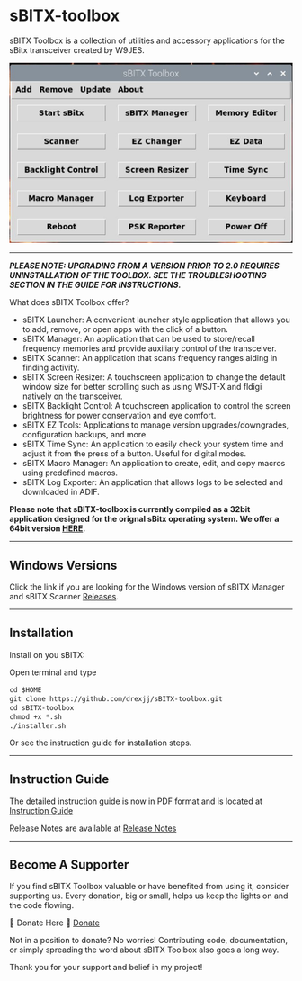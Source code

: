 # sBITX-toolbox
sBITX Toolbox is a collection of utilities and accessory applications for the sBitx transceiver created by W9JES.


![toolbox image](toolbox.jpg)


-----

***PLEASE NOTE: UPGRADING FROM A VERSION PRIOR TO 2.0 REQUIRES UNINSTALLATION OF THE TOOLBOX. SEE THE TROUBLESHOOTING SECTION IN THE GUIDE FOR INSTRUCTIONS.***


What does sBITX Toolbox offer?

- sBITX Launcher: A convenient launcher style application that allows you to add, remove, or open apps with the click of a button.
- sBITX Manager: An application that can be used to store/recall frequency memories and provide auxiliary control of the transceiver.
- sBITX Scanner: An application that scans frequency ranges aiding in finding activity.
- sBITX Screen Resizer: A touchscreen application to change the default window size for better scrolling such as using WSJT-X and fldigi natively on the transceiver.
- sBITX Backlight Control: A touchscreen application to control the screen brightness for power conservation and eye comfort.
- sBITX EZ Tools: Applications to manage version upgrades/downgrades, configuration backups, and more.
- sBITX Time Sync: An application to easily check your system time and adjust it from the press of a button. Useful for digital modes.
- sBITX Macro Manager: An application to create, edit, and copy macros using predefined macros.
- sBITX Log Exporter: An application that allows logs to be selected and downloaded in ADIF.

**Please note that sBITX-toolbox is currently compiled as a 32bit application designed for the orignal sBitx operating system. We offer a 64bit version [HERE](https://github.com/drexjj/sBITX-toolbox64).**

-----

Windows Versions
-----

Click the link if you are looking for the Windows version of sBITX Manager and sBITX Scanner  [Releases](https://github.com/drexjj/sBITX-toolbox/releases).

-----

Installation
-----

Install on you sBITX:

Open terminal and type
```console
cd $HOME
git clone https://github.com/drexjj/sBITX-toolbox.git
cd sBITX-toolbox
chmod +x *.sh
./installer.sh
```

Or see the instruction guide for installation steps.

-----

Instruction Guide
-----

The detailed instruction guide is now in PDF format and is located at [Instruction Guide](https://github.com/drexjj/sBITX-toolbox/blob/main/sBITX%20Toolbox%20Guide%20%20v2.1.pdf)

Release Notes are available at [Release Notes](https://github.com/drexjj/sBITX-toolbox/blob/main/release_notes.txt)

-----


Become A Supporter
-----
If you find sBITX Toolbox valuable or have benefited from using it, consider supporting us. Every donation, big or small, helps us keep the lights on and the code flowing.

🌟 Donate Here 🌟
[Donate](https://www.paypal.com/donate/?hosted_button_id=SWPB76LVNUHEY)

Not in a position to donate? No worries! Contributing code, documentation, or simply spreading the word about sBITX Toolbox also goes a long way.

Thank you for your support and belief in my project!



